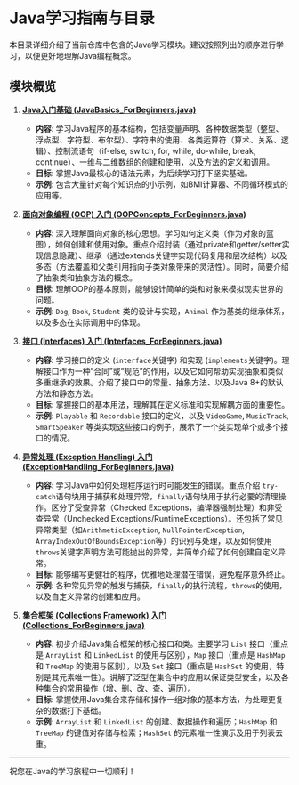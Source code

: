 # Java学习指南与目录

本目录详细介绍了当前仓库中包含的Java学习模块。建议按照列出的顺序进行学习，以便更好地理解Java编程概念。

## 模块概览

1.  **[Java入门基础 (JavaBasics_ForBeginners.java)](./JavaBasics_ForBeginners.java)**
    *   **内容**: 学习Java程序的基本结构，包括变量声明、各种数据类型（整型、浮点型、字符型、布尔型）、字符串的使用、各类运算符（算术、关系、逻辑）、控制流语句（if-else, switch, for, while, do-while, break, continue）、一维与二维数组的创建和使用，以及方法的定义和调用。
    *   **目标**: 掌握Java最核心的语法元素，为后续学习打下坚实基础。
    *   **示例**: 包含大量针对每个知识点的小示例，如BMI计算器、不同循环模式的应用等。

2.  **[面向对象编程 (OOP) 入门 (OOPConcepts_ForBeginners.java)](./OOPConcepts_ForBeginners.java)**
    *   **内容**: 深入理解面向对象的核心思想。学习如何定义类（作为对象的蓝图），如何创建和使用对象。重点介绍封装（通过private和getter/setter实现信息隐藏）、继承（通过extends关键字实现代码复用和层次结构）以及多态（方法覆盖和父类引用指向子类对象带来的灵活性）。同时，简要介绍了抽象类和抽象方法的概念。
    *   **目标**: 理解OOP的基本原则，能够设计简单的类和对象来模拟现实世界的问题。
    *   **示例**: `Dog`, `Book`, `Student` 类的设计与实现，`Animal` 作为基类的继承体系，以及多态在实际调用中的体现。

3.  **[接口 (Interfaces) 入门 (Interfaces_ForBeginners.java)](./Interfaces_ForBeginners.java)**
    *   **内容**: 学习接口的定义 (`interface`关键字) 和实现 (`implements`关键字)。理解接口作为一种“合同”或“规范”的作用，以及它如何帮助实现抽象和类似多重继承的效果。介绍了接口中的常量、抽象方法、以及Java 8+的默认方法和静态方法。
    *   **目标**: 掌握接口的基本用法，理解其在定义标准和实现解耦方面的重要性。
    *   **示例**: `Playable` 和 `Recordable` 接口的定义，以及 `VideoGame`, `MusicTrack`, `SmartSpeaker` 等类实现这些接口的例子，展示了一个类实现单个或多个接口的情况。

4.  **[异常处理 (Exception Handling) 入门 (ExceptionHandling_ForBeginners.java)](./ExceptionHandling_ForBeginners.java)**
    *   **内容**: 学习Java中如何处理程序运行时可能发生的错误。重点介绍 `try-catch`语句块用于捕获和处理异常，`finally`语句块用于执行必要的清理操作。区分了受查异常（Checked Exceptions，编译器强制处理）和非受查异常（Unchecked Exceptions/RuntimeExceptions）。还包括了常见异常类型（如`ArithmeticException`, `NullPointerException`, `ArrayIndexOutOfBoundsException`等）的识别与处理，以及如何使用`throws`关键字声明方法可能抛出的异常，并简单介绍了如何创建自定义异常。
    *   **目标**: 能够编写更健壮的程序，优雅地处理潜在错误，避免程序意外终止。
    *   **示例**: 各种常见异常的触发与捕获，`finally`的执行流程，`throws`的使用，以及自定义异常的创建和应用。

5.  **[集合框架 (Collections Framework) 入门 (Collections_ForBeginners.java)](./Collections_ForBeginners.java)**
    *   **内容**: 初步介绍Java集合框架的核心接口和类。主要学习 `List` 接口（重点是 `ArrayList` 和 `LinkedList` 的使用与区别），`Map` 接口（重点是 `HashMap` 和 `TreeMap` 的使用与区别），以及 `Set` 接口（重点是 `HashSet` 的使用，特别是其元素唯一性）。讲解了泛型在集合中的应用以保证类型安全，以及各种集合的常用操作（增、删、改、查、遍历）。
    *   **目标**: 掌握使用Java集合来存储和操作一组对象的基本方法，为处理更复杂的数据打下基础。
    *   **示例**: `ArrayList` 和 `LinkedList` 的创建、数据操作和遍历；`HashMap` 和 `TreeMap` 的键值对存储与检索；`HashSet` 的元素唯一性演示及用于列表去重。

---

祝您在Java的学习旅程中一切顺利！
